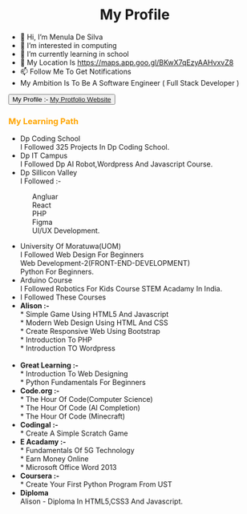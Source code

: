 
<h1><center>My Profile</center></h1>


- 👋 Hi, I’m Menula De Silva
- 👀 I’m interested in computing
- 🌱 I’m currently learning in school
- 🏡 My Location Is https://maps.app.goo.gl/BKwX7qEzyAAHvxvZ8
- 📫 Follow Me To Get Notifications
- My Ambition Is To Be A Software Engineer ( Full Stack Developer )

<button >My Profile :- <a link="https://menula-de-silva.glitch.me/" href="https://menula-de-silva.glitch.me/">My Protfolio Website</a></button>

<h3 style="color:orange">My Learning Path</h3>
<ul>
                <li><span>Dp Coding School</span><br>I Followed 325 Projects In Dp Coding School.</li>
                <li><span>Dp IT Campus</span><br>I Followed Dp AI Robot,Wordpress And Javascript Course.</li>
                 <li><span>Dp Sillicon Valley</span><br>I Followed :-<br><ul>
                   
Angluar<br>React<br>PHP<br>Figma<br>UI/UX Development. </ul></li>
                <li><span>University Of Moratuwa(UOM)</span><br> I Followed Web Design For Beginners<br>Web Development-2(FRONT-END-DEVELOPMENT)<br> Python For Beginners.</li>
                  <li><span>Arduino Course</span><br>I Followed Robotics For Kids Course STEM Acadamy In India.</li>
              <li><span>I Followed These Courses</span></li> 
                <li><b>Alison :-</b> <br>* Simple Game Using HTML5 And Javascript <br>* Modern Web Design Using HTML And CSS<br>* Create Responsive Web Using Bootstrap <br>* Introduction To PHP <br>* Introduction TO Wordpress</li>            
                <li><b>Great Learning :- </b><br>* Introduction To Web Designing <br>* Python Fundamentals For Beginners</li>
                <li><b>Code.org :- </b><br>* The Hour Of Code(Computer Science) <br>* The Hour Of Code (AI Completion) <br>* The Hour Of Code (Minecraft)</li>
                <li><b>Codingal :-</b><br>* Create A Simple Scratch Game</li>
                <li><b>E Acadamy :- </b><br>* Fundamentals Of 5G Technology <br>* Earn Money Online <br>* Microsoft Office Word 2013</li>
                <li><b>Coursera :- </b><br>* Create Your First Python Program From UST</li>
             <li><span><b>Diploma</b></span><br>Alison - Diploma In HTML5,CSS3 And Javascript.</li>
              
              
              
 </ul>

</html>
